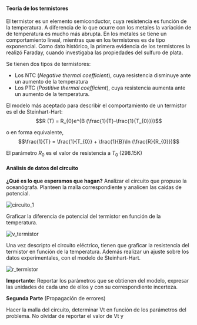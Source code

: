 #### Teoría de los termistores
El termistor es un elemento semiconductor, cuya resistencia es función de la temperatura. A diferencia de lo que ocurre con los metales la variación de de temperatura es mucho más abrupta. En los metales se tiene un comportamiento lineal, mientras que en los termistores es de tipo exponencial. Como dato histórico, la primera evidencia de los termistores la realizó Faraday, cuando investigaba las propiedades del sulfuro de plata.

Se tienen dos tipos de termistores:
* Los NTC (_Negative thermal coefficient_), cuya resistencia disminuye ante un aumento de la temperatura
* Los PTC (_Postitive thermal coefficient_), cuya resistencia aumenta ante un aumento de la temperatura.

El modelo más aceptado para describir el comportamiento de un termistor es el de Steinhart-Hart:
$$R (T) = R_{0}e^{B (\frac{1}{T}-\frac{1}{T_{0}})}$$

o en forma equivalente,
$$\frac{1}{T} = \frac{1}{T_{0}} + \frac{1}{B}\ln (\frac{R}{R_{0}})$$

El parámetro $R_{0}$ es el valor de resistencia a $T_{0}$ (298.15K)

#### Análisis de datos del circuito
**¿Qué es lo que esperamos que hagan?**
Analizar el circuito que propuso la oceanógrafa. Planteen la malla correspondiente y analicen las caídas de potencial.

![circuito_1](circuito_termistor_1.png)

Graficar la diferencia de potencial del termistor en función de la temperatura.

![v_termistor](v_term_temperatura.png)

Una vez descripto el circuito eléctrico, tienen que graficar la resistencia del termistor en función de la temperatura. Además realizar un ajuste sobre los datos experimentales, con el modelo de Steinhart-Hart.

![r_termistor](R_term_temperatura.png)

**Importante:** Reportar los parámetros que se obtienen del modelo, expresar las unidades de cada uno de ellos y con su correspondiente incerteza.

**Segunda Parte** (Propagación de errores)

Hacer la malla del circuito, determinar Vt en función de los parámetros del problema. No olvidar de reportar el valor de Vt y
